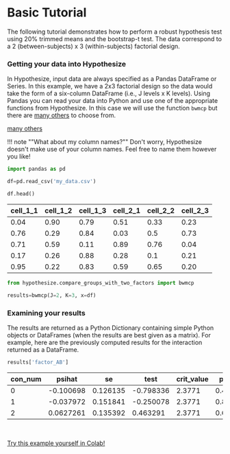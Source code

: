 # Basic Tutorial

The following tutorial demonstrates how to perform a 
robust hypothesis test using 20% trimmed means and 
the bootstrap-t test. The data correspond to a 
2 (between-subjects) x 3 (within-subjects) factorial design. 

### Getting your data into Hypothesize

In Hypothesize, input data are always specified as a Pandas DataFrame or Series. 
In this example, we have a 2x3 factorial design so the data would take the form of 
a six-column DataFrame (i.e., J levels x K levels). Using Pandas you can read your data into Python and 
use one of the appropriate functions from Hypothesize. In this case we will use the function `bwmcp`
but there are [many others](function_guide.md) to choose from.

[many others](function_guide.md)

!!! note ""What about my column names?""
    Don't worry, Hypothesize doesn't make use of your column names. 
    Feel free to name them however you like!


```python
import pandas as pd

df=pd.read_csv('my_data.csv')

df.head() 
```

| cell_1_1   |   cell_1_2 |   cell_1_3 |   cell_2_1 |   cell_2_2 |   cell_2_3 |
|------------|------------|------------|------------|------------|------------|
|  0.04      |   0.90     |   0.79     |  0.51      |   0.33     |  0.23      |
|  0.76      |   0.29     |   0.84     |  0.03      |   0.5      |  0.73      |
|  0.71      |   0.59     |   0.11     |  0.89      |   0.76     |  0.04      |
|  0.17      |   0.26     |   0.88     |  0.28      |   0.1      |  0.21      |
|  0.95      |   0.22     |   0.83     |  0.59      |   0.65     |  0.20      |
    
```python
from hypothesize.compare_groups_with_two_factors import bwmcp

results=bwmcp(J=2, K=3, x=df)
```

### Examining your results

The results are returned as a Python Dictionary containing simple Python objects
 or DataFrames (when the results are best given as a matrix). For example, here are the 
 previously computed results for the interaction returned as a DataFrame.

```python
results['factor_AB']
```
    
|   con_num |     psihat |       se |      test |   crit_value |   p_value |
|---------- |----------- |--------- |---------- |------------- |---------- |
|         0 | -0.100698  | 0.126135 | -0.798336 |       2.3771 |  0.410684 |
|         1 | -0.037972  | 0.151841 | -0.250078 |       2.3771 |  0.804674 |
|         2 |  0.0627261 | 0.135392 |  0.463291 |       2.3771 |  0.659432 |

<br>

<a href="https://colab.research.google.com/github/Alcampopiano/hypothesize/blob/master/examples/hypothesize_notebook_for_colab.ipynb" 
target="_blank" class="button">Try this example yourself in Colab!</a>
